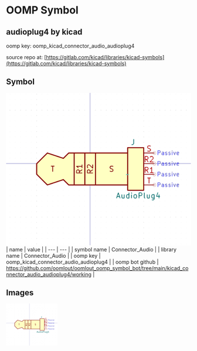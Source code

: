 # OOMP Symbol  
## audioplug4  by kicad  
  
oomp key: oomp_kicad_connector_audio_audioplug4  
  
source repo at: [https://gitlab.com/kicad/libraries/kicad-symbols](https://gitlab.com/kicad/libraries/kicad-symbols)  
## Symbol  
  
[![working.png](working_600.png)](working.png)  
| name | value | 
| --- | --- | 
| symbol name | Connector_Audio | 
| library name | Connector_Audio | 
| oomp key | oomp_kicad_connector_audio_audioplug4 | 
| oomp bot github | https://github.com/oomlout/oomlout_oomp_symbol_bot/tree/main/kicad_connector_audio_audioplug4/working | 
## Images  
  
[![working.png](working_140.png)](working.png)  
